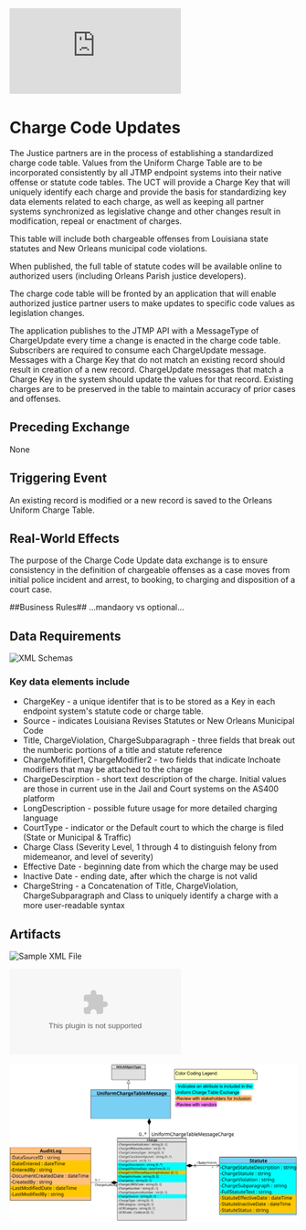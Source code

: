 ![Return to the JTMP landing page](https://github.com/CityOfNewOrleans/JTMP-Data-Exchange-Specs/blob/main/HomePage.md)

# Charge Code Updates

The Justice partners are in the process of establishing a standardized charge code table. Values from the Uniform Charge Table are to be incorporated consistently by all JTMP endpoint systems into their native offense or statute code tables.  The UCT will provide a Charge Key that will uniquely identify each charge and provide the basis for standardizing key data elements related to each charge, as well as keeping all partner systems synchronized as legislative change and other changes result in modification, repeal or enactment of charges. 

This table will include both chargeable offenses from Louisiana state statutes and New Orleans municipal code violations.

When published, the full table of statute codes will be available online to authorized users (including Orleans Parish justice developers).

The charge code table will be fronted by an application that will enable authorized justice partner users to make updates to specific code values as legislation changes.

The application publishes to the JTMP API with a MessageType of ChargeUpdate every time a change is enacted in the charge code table. Subscribers are required to consume each ChargeUpdate message. Messages with a Charge Key that do not match an existing record should result in creation of a new record. ChargeUpdate messages that match a Charge Key in the system should update the values for that record. Existing charges are to be preserved in the table to maintain accuracy of prior cases and offenses.

## Preceding Exchange

None

## Triggering Event

An existing record is modified or a new record is saved to the Orleans Uniform Charge Table.  

## Real-World Effects

The purpose of the Charge Code Update data exchange is to ensure consistency in the definition of chargeable offenses as a case moves from initial police incident and arrest, to booking, to charging and disposition of a court case.  

##Business Rules##
...mandaory vs optional...

## Data Requirements

![XML Schemas](https://github.com/CityOfNewOrleans/JTMP-Data-Exchange-Specs/tree/main/schemas/UniformChargeTable_iepd/api)

### Key data elements include

- ChargeKey - a unique identifer that is to be stored as a Key in each endpoint system's statute code or charge table.
- Source - indicates Louisiana Revises Statutes or New Orleans Municipal Code
- Title, ChargeViolation, ChargeSubparagraph - three fields that break out the numberic portions of a title and statute reference
- ChargeMofifier1, ChargeModifier2 - two fields that indicate Inchoate modifiers that may be attached to the charge
- ChargeDescirption - short text description of the charge. Initial values are those in current use in the Jail and Court systems on the AS400 platform
- LongDescription - possible future usage for more detailed charging language
- CourtType - indicator or the Default court to which the charge is filed (State or Municipal & Traffic)
- Charge Class (Severity Level, 1 through 4 to distinguish felony from midemeanor, and level of severity)
- Effective Date - beginning date from which the charge may be used
- Inactive Date - ending date, after which the charge is not valid
- ChargeString - a Concatenation of Title, ChargeViolation, ChargeSubparagraph and Class to uniquely identify a charge with a more user-readable syntax 

## Artifacts
![Sample XML File](https://github.com/CityOfNewOrleans/JTMP-Data-Exchange-Specs/tree/main/schemas/UniformChargeTable_iepd/examples)

![Mapping Spreadsheet](https://github.com/CityOfNewOrleans/JTMP-Data-Exchange-Specs/blob/main/schemas/UniformChargeTable_iepd/artifacts/UniformChargeTable_MappingSpreadsheet.xlsx)

![Class Diagram](https://github.com/CityOfNewOrleans/JTMP-Data-Exchange-Specs/blob/main/schemas/UniformChargeTable_iepd/artifacts/UniformChargeTable_ClassDiagram.svg)

